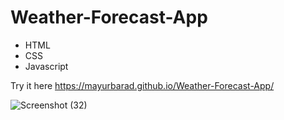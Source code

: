 # Weather-Forecast-App
* HTML
* CSS
* Javascript

Try it here https://mayurbarad.github.io/Weather-Forecast-App/

![Screenshot (32)](https://user-images.githubusercontent.com/96944858/209079658-bcc0b016-aa12-447f-9d68-6b9187696a5c.png)
